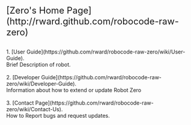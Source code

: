
<font Size = 5>
[Zero's Home Page](http://rward.github.com/robocode-raw-zero) <br><br>
 </font>
1. [User Guide](https://github.com/rward/robocode-raw-zero/wiki/User-Guide). <br>
    Brief Description of robot.<br><br>
2. [Developer Guide](https://github.com/rward/robocode-raw-zero/wiki/Developer-Guide). <br>
    Information about how to extend or update Robot Zero <br><br>
3. [Contact Page](https://github.com/rward/robocode-raw-zero/wiki/Contact-Us). <br>
    How to Report bugs and request updates. <br><br>
